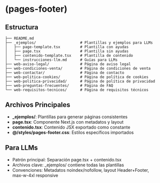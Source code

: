 # (pages-footer)

## Estructura
```
├── README.md
├── _ejemplos/                    # Plantillas y ejemplos para LLMs
│   ├── page-template.tsx         # Plantilla con ayudas
│   ├── page.tsx                  # Plantilla sin ayudas
│   ├── contenido-template.tsx    # Plantilla de contenido
│   └── instrucciones-llm.md      # Guías para LLMs
├── web-aviso-legal/              # Página de aviso legal
├── web-condiciones-venta/        # Página de condiciones de venta
├── web-contactar/                # Página de contacto
├── web-politica-cookies/         # Página de política de cookies
├── web-politica-privacidad/      # Página de política de privacidad
├── web-preguntas-frecuentes/     # Página de FAQ
└── web-requisitos-tecnicos/      # Página de requisitos técnicos
```

## Archivos Principales
- **_ejemplos/**: Plantillas para generar páginas consistentes
- **page.tsx**: Componente Next.js con metadatos y layout
- **contenido.tsx**: Contenido JSX exportado como constante
- **@/styles/pages-footer.css**: Estilos específicos importados

## Para LLMs
- Patrón principal: Separación page.tsx + contenido.tsx
- Archivos clave: _ejemplos/ contiene todas las plantillas
- Convenciones: Metadatos noindex/nofollow, layout Header+Footer, max-w-4xl responsive